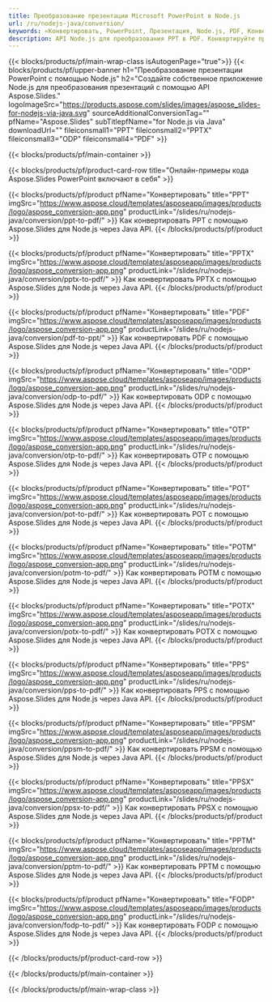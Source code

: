 ```yaml
---
title: Преобразование презентации Microsoft PowerPoint в Node.js
url: /ru/nodejs-java/conversion/
keywords: «Конвертировать, PowerPoint, Презентация, Node.js, PDF, Конвертировать в PDF, PPT в PDF»
description: API Node.js для преобразования PPT в PDF. Конвертируйте презентации в JPG, PNG и другие форматы в Node.js.
---
```



{{< blocks/products/pf/main-wrap-class isAutogenPage="true">}}
{{< blocks/products/pf/upper-banner h1="Преобразование презентации PowerPoint с помощью Node.js" h2="Создайте собственное приложение Node.js для преобразования презентаций с помощью API Aspose.Slides." logoImageSrc="https://products.aspose.com/slides/images/aspose_slides-for-nodejs-via-java.svg" sourceAdditionalConversionTag="" pfName="Aspose.Slides" subTitlepfName="for Node.js via Java" downloadUrl="" fileiconsmall1="PPT" fileiconsmall2="PPTX" fileiconsmall3="ODP" fileiconsmall4="PDF" >}}

{{< blocks/products/pf/main-container >}}

{{< blocks/products/pf/product-card-row title="Онлайн-примеры кода Aspose.Slides PowerPoint включают в себя" >}}

{{< blocks/products/pf/product pfName="Конвертировать" title="PPT" imgSrc="https://www.aspose.cloud/templates/asposeapp/images/products/logo/aspose_conversion-app.png" productLink="/slides/ru/nodejs-java/conversion/ppt-to-pdf/" >}}
Как конвертировать PPT с помощью Aspose.Slides для Node.js через Java API.
{{< /blocks/products/pf/product >}}

{{< blocks/products/pf/product pfName="Конвертировать" title="PPTX" imgSrc="https://www.aspose.cloud/templates/asposeapp/images/products/logo/aspose_conversion-app.png" productLink="/slides/ru/nodejs-java/conversion/pptx-to-pdf/" >}}
Как конвертировать PPTX с помощью Aspose.Slides для Node.js через Java API.
{{< /blocks/products/pf/product >}}

{{< blocks/products/pf/product pfName="Конвертировать" title="PDF" imgSrc="https://www.aspose.cloud/templates/asposeapp/images/products/logo/aspose_conversion-app.png" productLink="/slides/ru/nodejs-java/conversion/pdf-to-ppt/" >}}
Как конвертировать PDF с помощью Aspose.Slides для Node.js через Java API.
{{< /blocks/products/pf/product >}}

{{< blocks/products/pf/product pfName="Конвертировать" title="ODP" imgSrc="https://www.aspose.cloud/templates/asposeapp/images/products/logo/aspose_conversion-app.png" productLink="/slides/ru/nodejs-java/conversion/odp-to-pdf/" >}}
Как конвертировать ODP с помощью Aspose.Slides для Node.js через Java API.
{{< /blocks/products/pf/product >}}

{{< blocks/products/pf/product pfName="Конвертировать" title="OTP" imgSrc="https://www.aspose.cloud/templates/asposeapp/images/products/logo/aspose_conversion-app.png" productLink="/slides/ru/nodejs-java/conversion/otp-to-pdf/" >}}
Как конвертировать OTP с помощью Aspose.Slides для Node.js через Java API.
{{< /blocks/products/pf/product >}}

{{< blocks/products/pf/product pfName="Конвертировать" title="POT" imgSrc="https://www.aspose.cloud/templates/asposeapp/images/products/logo/aspose_conversion-app.png" productLink="/slides/ru/nodejs-java/conversion/pot-to-pdf/" >}}
Как конвертировать POT с помощью Aspose.Slides для Node.js через Java API.
{{< /blocks/products/pf/product >}}

{{< blocks/products/pf/product pfName="Конвертировать" title="POTM" imgSrc="https://www.aspose.cloud/templates/asposeapp/images/products/logo/aspose_conversion-app.png" productLink="/slides/ru/nodejs-java/conversion/potm-to-pdf/" >}}
Как конвертировать POTM с помощью Aspose.Slides для Node.js через Java API.
{{< /blocks/products/pf/product >}}

{{< blocks/products/pf/product pfName="Конвертировать" title="POTX" imgSrc="https://www.aspose.cloud/templates/asposeapp/images/products/logo/aspose_conversion-app.png" productLink="/slides/ru/nodejs-java/conversion/potx-to-pdf/" >}}
Как конвертировать POTX с помощью Aspose.Slides для Node.js через Java API.
{{< /blocks/products/pf/product >}}

{{< blocks/products/pf/product pfName="Конвертировать" title="PPS" imgSrc="https://www.aspose.cloud/templates/asposeapp/images/products/logo/aspose_conversion-app.png" productLink="/slides/ru/nodejs-java/conversion/pps-to-pdf/" >}}
Как конвертировать PPS с помощью Aspose.Slides для Node.js через Java API.
{{< /blocks/products/pf/product >}}

{{< blocks/products/pf/product pfName="Конвертировать" title="PPSM" imgSrc="https://www.aspose.cloud/templates/asposeapp/images/products/logo/aspose_conversion-app.png" productLink="/slides/ru/nodejs-java/conversion/ppsm-to-pdf/" >}}
Как конвертировать PPSM с помощью Aspose.Slides для Node.js через Java API.
{{< /blocks/products/pf/product >}}

{{< blocks/products/pf/product pfName="Конвертировать" title="PPSX" imgSrc="https://www.aspose.cloud/templates/asposeapp/images/products/logo/aspose_conversion-app.png" productLink="/slides/ru/nodejs-java/conversion/ppsx-to-pdf/" >}}
Как конвертировать PPSX с помощью Aspose.Slides для Node.js через Java API.
{{< /blocks/products/pf/product >}}

{{< blocks/products/pf/product pfName="Конвертировать" title="PPTM" imgSrc="https://www.aspose.cloud/templates/asposeapp/images/products/logo/aspose_conversion-app.png" productLink="/slides/ru/nodejs-java/conversion/pptm-to-pdf/" >}}
Как конвертировать PPTM с помощью Aspose.Slides для Node.js через Java API.
{{< /blocks/products/pf/product >}}

{{< blocks/products/pf/product pfName="Конвертировать" title="FODP" imgSrc="https://www.aspose.cloud/templates/asposeapp/images/products/logo/aspose_conversion-app.png" productLink="/slides/ru/nodejs-java/conversion/fodp-to-pdf/" >}}
Как конвертировать FODP с помощью Aspose.Slides для Node.js через Java API.
{{< /blocks/products/pf/product >}}



{{< /blocks/products/pf/product-card-row >}}

{{< /blocks/products/pf/main-container >}}
    
{{< /blocks/products/pf/main-wrap-class >}}